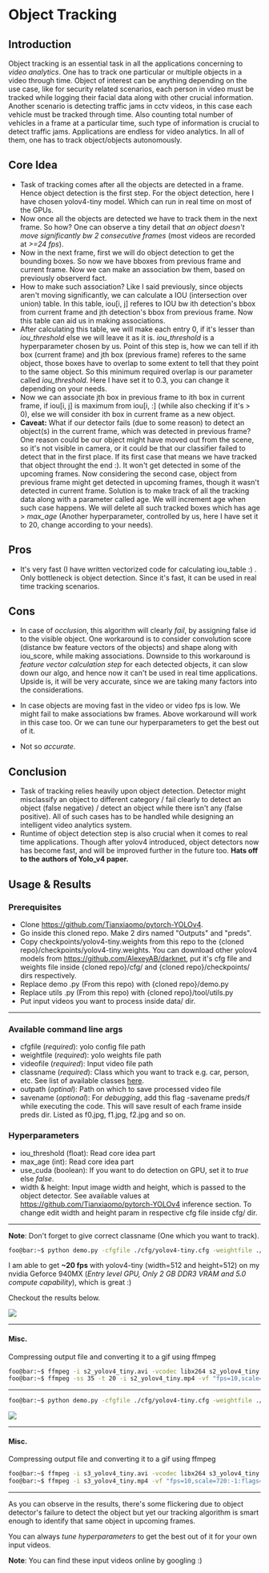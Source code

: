 # Object Tracking

## Introduction
Object tracking is an essential task in all the applications concerning to *video analytics*. One has to track one particular or multiple objects in a video through time. Object of interest can be anything depending on the use case, like for security related scenarios, each person in video must be tracked while logging their facial data along with other crucial information. Another scenario is detecting traffic jams in cctv videos, in this case each vehicle must be tracked through time. Also counting total number of vehicles in a frame at a particular time, such type of information is crucial to detect traffic jams. Applications are endless for video analytics. In all of them, one has to track object/objects autonomously.

## Core Idea

* Task of tracking comes after all the objects are detected in a frame. Hence object detection is the first step. For the object detection, here I have chosen yolov4-tiny model. Which can run in real time on most of the GPUs.
* Now once all the objects are detected we have to track them in the next frame. So how? One can observe a tiny detail that *an object doesn't move significantly bw 2 consecutive frames* (most videos are recorded at *>=24 fps*).
* Now in the next frame, first we will do object detection to get the bounding boxes. So now we have bboxes from previous frame and current frame. Now we can make an association bw them, based on previously observerd fact.
* How to make such association? Like I said previously, since objects aren't moving significantly, we can calculate a IOU (intersection over union) table. In this table, iou[i, j] referes to IOU bw ith detection's bbox from current frame and jth detection's bbox from previous frame. Now this table can aid us in making associations.
* After calculating this table, we will make each entry 0, if it's lesser than *iou_threshold* else we will leave it as it is. *iou_threshold* is a hyperparameter chosen by us. Point of this step is, how we can tell if ith box (current frame) and jth box (previous frame) referes to the same object, those boxes have to overlap to some extent to tell that they point to the same object. So this minimum required overlap is our parameter called *iou_threshold*. Here I have set it to 0.3, you can change it depending on your needs.
* Now we can associate jth box in previous frame to ith box in current frame, if iou[i, j] is maximum from iou[i, :] (while also checking if it's > 0), else we will consider ith box in current frame as a new object.
* **Caveat:** What if our detector fails (due to some reason) to detect an object(s) in the current frame, which was detected in previous frame? One reason could be our object might have moved out from the scene, so it's not visible in camera, or it could be that our classifier failed to detect that in the first place. If its first case that means we have tracked that object throught the end :). It won't get detected in some of the upcoming frames. Now considering the second case, object from previous frame might get detected in upcoming frames, though it wasn't detected in current frame. Solution is to make track of all the tracking data along with a parameter called age. We will increment age when such case happens. We will delete all such tracked boxes which has age > *max_age* (Another hyperparameter, controlled by us, here I have set it to 20, change according to your needs).

## Pros

* It's very fast (I have written vectorized code for calculating iou_table :) . Only bottleneck is object detection. Since it's fast, it can be used in real time tracking scenarios.

## Cons
* In case of *occlusion*, this algorithm will clearly *fail*, by assigning false id to the visible object. One workaround is to consider convolution score (distance bw feature vectors of the objects) and shape along with iou_score, while making associations. Downside to this workaround is *feature vector calculation step* for each detected objects, it can slow down our algo, and hence now it can't be used in real time applications. Upside is, it will be very accurate, since we are taking many factors into the considerations.

* In case objects are moving fast in the video or video fps is low. We might fail to make associations bw frames. Above workaround will work in this case too. Or we can tune our hyperparameters to get the best out of it.

* Not so *accurate*.


## Conclusion
* Task of tracking relies heavily upon object detection. Detector might misclassify an object to different category / fail clearly to detect an object (false negative) / detect an object while there isn't any (false positive). All of such cases has to be handled while designing an intelligent video analytics system.
* Runtime of object detection step is also crucial when it comes to real time applications. Though after yolov4 introduced, object detectors now has become fast, and will be improved further in the future too. **Hats off to the authors of Yolo_v4 paper.**

## Usage & Results
### Prerequisites

* Clone https://github.com/Tianxiaomo/pytorch-YOLOv4.
* Go inside this cloned repo. Make 2 dirs named "Outputs" and "preds".
* Copy checkpoints/yolov4-tiny.weights from this repo to the {cloned repo}/checkpoints/yolov4-tiny.weights. You can download other yolov4 models from https://github.com/AlexeyAB/darknet, put it's cfg file and weights file inside {cloned repo}/cfg/ and {cloned repo}/checkpoints/ dirs respectively.
* Replace demo .py (From this repo) with {cloned repo}/demo.py
* Replace utils .py (From this repo) with {cloned repo}/tool/utils.py
* Put input videos you want to process inside data/ dir.

---
### Available command line args
* cfgfile (*required*): yolo config file path
* weightfile (*required*): yolo weights file path
* videofile (*required*): Input video file path
* classname (*required*): Class which you want to track e.g. car, person, etc. See list of available classes [here](./data/coco.names).
* outpath (*optinal*): Path on which to save processed video file
* savename (*optional*): For *debugging*, add this flag -savename preds/f while executing the code. This will save result of each frame inside preds dir. Listed as f0.jpg, f1.jpg, f2.jpg and so on.

### Hyperparameters
* iou_threshold (float): Read core idea part
* max_age (int): Read core idea part
* use_cuda (boolean): If you want to do detection on GPU, set it to *true* else *false*.
* width & height: Input image width and height, which is passed to the object detector. See available values at https://github.com/Tianxiaomo/pytorch-YOLOv4 inference section. To change edit width and height param in respective cfg file inside cfg/ dir. 
---

**Note**: Don't forget to give correct classname (One which you want to track).

```bash
foo@bar:~$ python demo.py -cfgfile ./cfg/yolov4-tiny.cfg -weightfile ./checkpoints/yolov4-tiny.weights -videofile ./data/sample2.mp4 -classname car -outpath Outputs/s2_yolov4_tiny.avi
```

I am able to get **~20 fps** with yolov4-tiny (width=512 and height=512) on my nvidia Geforce 940MX (*Entry level GPU, Only 2 GB DDR3 VRAM and 5.0 compute capability*), which is great :)

Checkout the results below.


![](Outputs/s2_yolov4_tiny.gif)

---
#### Misc.

Compressing output file and converting it to a gif using ffmpeg

```bash
foo@bar:~$ ffmpeg -i s2_yolov4_tiny.avi -vcodec libx264 s2_yolov4_tiny.mp4
foo@bar:~$ ffmpeg -ss 35 -t 20 -i s2_yolov4_tiny.mp4 -vf "fps=10,scale=720:-1:flags=lanczos,split[s0][s1];[s0]palettegen[p];[s1][p]paletteuse" -loop 0 s2_yolov4_tiny.gif
```
---

```bash
foo@bar:~$ python demo.py -cfgfile ./cfg/yolov4-tiny.cfg -weightfile ./checkpoints/yolov4-tiny.weights -videofile ./data/sample3.mp4 -classname person -outpath Outputs/s3_yolov4_tiny.avi
```
![](Outputs/s3_yolov4_tiny.gif)

---
#### Misc.

Compressing output file and converting it to a gif using ffmpeg

```bash
foo@bar:~$ ffmpeg -i s3_yolov4_tiny.avi -vcodec libx264 s3_yolov4_tiny.mp4
foo@bar:~$ ffmpeg -i s3_yolov4_tiny.mp4 -vf "fps=10,scale=720:-1:flags=lanczos,split[s0][s1];[s0]palettegen[p];[s1][p]paletteuse" -loop 0 s3_yolov4_tiny.gif
```
---

As you can observe in the results, there's some flickering due to object detector's failure to detect the object but yet our tracking algorithm is smart enough to identify that same object in upcoming frames.

You can always *tune hyperparameters* to get the best out of it for your own input videos.

**Note**: You can find these input videos online by googling :)
